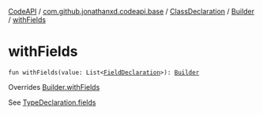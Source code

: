 [CodeAPI](../../../index.md) / [com.github.jonathanxd.codeapi.base](../../index.md) / [ClassDeclaration](../index.md) / [Builder](index.md) / [withFields](.)

# withFields

`fun withFields(value: List<`[`FieldDeclaration`](../../-field-declaration/index.md)`>): `[`Builder`](index.md)

Overrides [Builder.withFields](../../-elements-holder/-builder/with-fields.md)

See [TypeDeclaration.fields](../../-elements-holder/fields.md)

